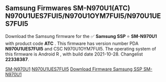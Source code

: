 <h2>Samsung Firmwares SM-N970U1(ATC) N970U1UES7FUI5/N970U1OYM7FUI5/N970U1UES7FUI5</h2>
Download the Samsung firmware for the ✅ <strong>Samsung SSP </strong> ⭐ <strong>SM-N970U1</strong> with product code <strong>ATC</strong> . This firmware has version number PDA <strong>N970U1UES7FUI5</strong> and CSC N970U1OYM7FUI5. The operating system of this firmware is Android R , with build date 2021-10-28. Changelist <strong>22338387</strong>.


[SM-N970U1](https://samfirm.shop/samsung/model/SM-N970U1)
[N970U1UES7FUI5](https://samfirm.shop/samsung/pda/N970U1UES7FUI5)
[Download Firmware Samsung SSP SM-N970U1](https://samfirm.shop/samsung/firmware/476226)
